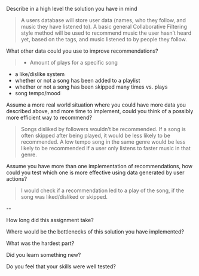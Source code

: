 Describe in a high level the solution you have in mind
> A users database will store user data (names, who they follow, and music they have listened to). A basic general Collaborative Filtering style method will be used to recommend music the user hasn’t heard yet, based on the tags, and music listened to by people they follow.

What other data could you use to improve recommendations?
> - Amount of plays for a specific song
-  a like/dislike system
- whether or not a song has been added to a playlist
- whether or not a song has been skipped many times vs. plays
- song tempo/mood

Assume a more real world situation where you could have more data you described above, and more time to implement, could you think of a possibly more efficient way to recommend?
> Songs disliked by followers wouldn’t be recommended. If a song is often skipped after being played, it would be less likely to be recommended. A low tempo song in the same genre would be less likely to be recommended if a user only listens to faster music in that genre. 

Assume you have more than one implementation of recommendations, how could you test which one is more effective using data generated by user actions?
> I would check if a recommendation led to a play of the song, if the song was liked/disliked or skipped.

--

How long did this assignment take?
>

Where would be the bottlenecks of this solution you have implemented?
>

What was the hardest part?
>

Did you learn something new?
> 

Do you feel that your skills were well tested?
>
